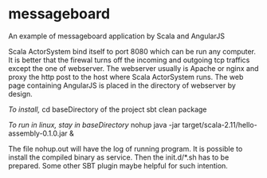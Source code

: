 # messageboard
An example of messageboard application by Scala and AngularJS

Scala ActorSystem bind itself to port 8080 which can be run any computer. It is better that the firewal turns off the incoming and outgoing tcp traffics except the one of webserver. The webserver usually is Apache or nginx and proxy the http post to the host where Scala ActorSystem runs. The web page containing AngularJS is placed in the directory of webserver by design. 

<em>To install,</em>
cd baseDirectory of the project
sbt clean package

<em>To run in linux, stay in baseDirectory</em>
nohup java -jar target/scala-2.11/hello-assembly-0.1.0.jar &

The file nohup.out will have the log of running program. It is possible to install the compiled binary as service. Then the init.d/*.sh has to be prepared. Some other SBT plugin maybe helpful for such intention.
